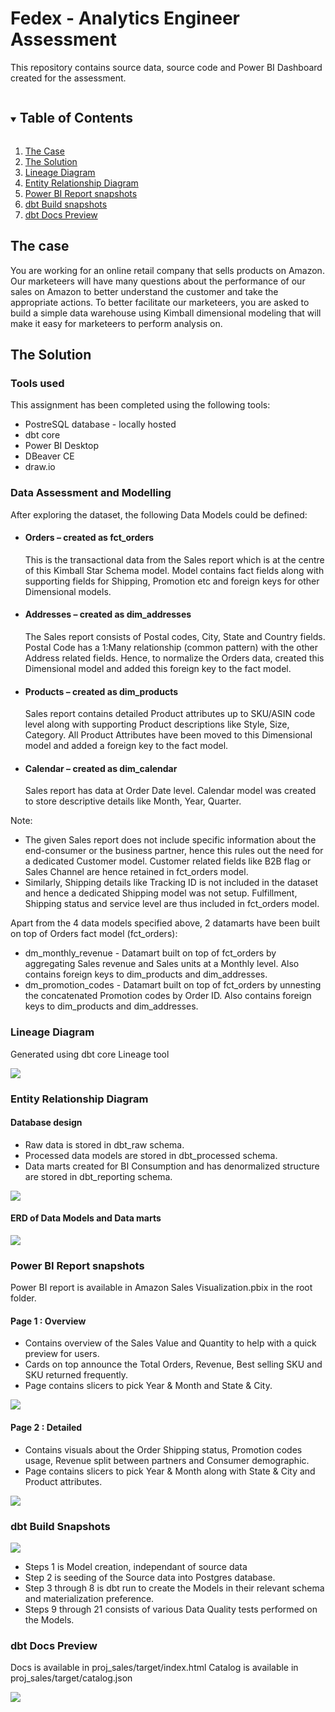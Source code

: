 # Fedex - Analytics Engineer Assessment

This repository contains source data, source code and Power BI Dashboard created for the assessment.

<details open="open">
    <summary><h2 style="display: inline-block">Table of Contents</h2></summary>
    <ol>
        <li>
            <a href="#the-case">The Case</a>
        </li>
        <li>
            <a href="#the-solution">The Solution</a>
        </li>
        <li>
            <a href="#lineage-diagram">Lineage Diagram</a>
        </li>
        <li>
            <a href="#entity-relationship-diagram">Entity Relationship Diagram</a>
        </li>
        <li>
            <a href="#power-bi-report-snapshots">Power BI Report snapshots</a>
        </li>
        <li>
            <a href="#dbt-build-snapshots">dbt Build snapshots</a>
        </li>
        <li>
            <a href="#dbt-docs-preview">dbt Docs Preview</a>
        </li>
    </ol>

## The case
You are working for an online retail company that sells products on Amazon. Our
marketeers will have many questions about the performance of our sales on Amazon to better understand the customer and take the appropriate actions. To better facilitate our marketeers, you are asked to build a simple data warehouse using Kimball dimensional modeling that will make it easy for marketeers to perform analysis on.

## The Solution
### Tools used
This assignment has been completed using the following tools:
<ul>
    <li>PostreSQL database - locally hosted</li>
    <li>dbt core</li>
    <li>Power BI Desktop</li>
    <li>DBeaver CE</li>
    <li>draw.io</li>
</ul>

### Data Assessment and Modelling
After exploring the dataset, the following Data Models could be defined:
<ul>
<li><h4>Orders – created as fct_orders</h4>
        This is the transactional data from the Sales report which is at the centre of this Kimball Star Schema model. Model contains fact fields along with supporting fields for Shipping, Promotion etc and foreign keys for other Dimensional models.
    </li>
    <li><h4>Addresses – created as dim_addresses</h4>
        The Sales report consists of Postal codes, City, State and Country fields. Postal Code has a 1:Many relationship (common pattern) with the other Address related fields. Hence, to normalize the Orders data, created this Dimensional model and added this foreign key to the fact model.
    </li>
    <li><h4>Products – created as dim_products</h4>
        Sales report contains detailed Product attributes up to SKU/ASIN code level along with supporting Product descriptions like Style, Size, Category. All Product Attributes have been moved to this Dimensional model and added a foreign key to the fact model.
    </li>
    <li><h4>Calendar – created as dim_calendar</h4>
        Sales report has data at Order Date level. Calendar model was created to store descriptive details like Month, Year, Quarter.
    </li>
    </ul>
<p></b></p>
Note: 
<ul>
<li>The given Sales report does not include specific information about the end-consumer or the business partner, hence this rules out the need for a dedicated Customer model. Customer related fields like B2B flag or Sales Channel are hence retained in fct_orders model.</li>
<li>Similarly, Shipping details like Tracking ID is not included in the dataset and hence a dedicated Shipping model was not setup. Fulfillment, Shipping status and service level are thus included in fct_orders model.</li>
</ul>

<p></b></p>
Apart from the 4 data models specified above, 2 datamarts have been built on top of Orders fact model (fct_orders):
<ul>
<li>dm_monthly_revenue - Datamart built on top of fct_orders by aggregating Sales revenue and Sales units at a Monthly level. Also contains foreign keys to dim_products and dim_addresses.</li>
<li>dm_promotion_codes - Datamart built on top of fct_orders by unnesting the concatenated Promotion codes by Order ID. Also contains foreign keys to dim_products and dim_addresses.</li>
</ul>

### Lineage Diagram
Generated using dbt core Lineage tool

<img src="images/dag.png">

### Entity Relationship Diagram
#### Database design
<ul>
<li>Raw data is stored in dbt_raw schema.</li>
<li>Processed data models are stored in dbt_processed schema.</li>
<li>Data marts created for BI Consumption and has denormalized structure are stored in dbt_reporting schema.</li>
</ul>
<img src="images/database_structure.png">

#### ERD of Data Models and Data marts
<img src="images/erd.drawio.png">

### Power BI Report snapshots
Power BI report is available in Amazon Sales Visualization.pbix in the root folder.

#### Page 1 : Overview
<ul>
<li>Contains overview of the Sales Value and Quantity to help with a quick preview for users. 
<li>Cards on top announce the Total Orders, Revenue, Best selling SKU and SKU returned frequently.
<li>Page contains slicers to pick Year & Month and State & City.
</ul>
<img src="images/final_dashboard_page1.png">

#### Page 2 : Detailed
<ul>
<li>Contains visuals about the Order Shipping status, Promotion codes usage, Revenue split between partners and Consumer demographic. 
<li>Page contains slicers to pick Year & Month along with State & City and Product attributes.
</ul>
<img src="images/final_dashboard_page2.png">

### dbt Build Snapshots
<img src="images/dbt build.png">
<ul>
<li>Steps 1 is Model creation, independant of source data</li>
<li>Step 2 is seeding of the Source data into Postgres database.</li>
<li>Step 3 through 8 is dbt run to create the Models in their relevant schema and materialization preference.</li>
<li>Steps 9 through 21 consists of various Data Quality tests performed on the Models.</li>
</ul>

### dbt Docs Preview
Docs is available in proj_sales/target/index.html
Catalog is available in proj_sales/target/catalog.json

<img src="images/dbt_docs1.png">
